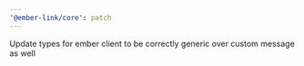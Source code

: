 ```yaml
---
'@ember-link/core': patch
---
```


Update types for ember client to be correctly generic over custom message as well
